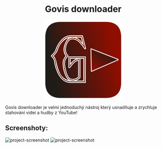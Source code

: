 <h1 align="center" id="title">Govis downloader</h1>

<p align="center"><img src="https://github.com/GovisLost/govis-downloader/blob/main/g.png?raw=true" alt="project-image"></p>

<p id="description">Govis downloader je velmi jednoduchý nástroj který usnadňuje a zrychluje stahování videí a hudby z YouTube!</p>

<h2>Screenshoty:</h2>

<img src="https://i.ibb.co/84BFPwYN/image.webp" alt="project-screenshot" width="350" height="400/">

<img src="https://media.discordapp.net/attachments/1063848613551288453/1425418463064756305/image.png?ex=68e783e4&amp;is=68e63264&amp;hm=ef4149836db4684dcbb6200db4490ee05473213a29a749a97bdc9d1be1137508&amp;=&amp;format=webp&amp;quality=lossless&amp;width=620&amp;height=670" alt="project-screenshot" width="350" height="400/">
